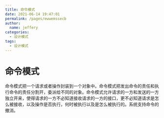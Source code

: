 ```yaml
---
title: 命令模式
date: 2021-06-14 19:47:01
permalink: /pages/ewwemssecb
author: 
  name: jeffery
categories: 
  - 设计模式
tags: 
  - 设计模式
---
```


# 命令模式

命令模式把一个请求或者操作封装到一个对象中。命令模式把发出命令的责任和执行命令的责任分割开，委派给不同的对象。命令模式允许请求的一方和发送的一方独立开来，使得请求的一方不必知道接收请求的一方的接口，更不必知道请求是怎么被接收，以及操作是否执行，何时被执行以及是怎么被执行的。系统支持命令的撤消。
